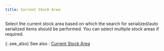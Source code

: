 ```yaml
---
title: Current Stock Area
---
```



Select the current stock area based on which the search for serialized/auto  serialized items should be performed. You can select multiple stock areas  if required.


{:.see_also}
See also
: [Current  Stock Area](JavaScript:RelatedTopics1.Click())<!--Metadata type="DesignerControl" startspan
<object CLASSID="clsid:ADB880A6-D8FF-11CF-9377-00AA003B7A11"
	ID=RelatedTopics1
	TYPE="application/x-oleobject">
</object>-->

<object classid="clsid:ADB880A6-D8FF-11CF-9377-00AA003B7A11" id="RelatedTopics1" type="application/x-oleobject"> 
 <param name="Command" value="Related Topics">
<param name="Window" value="second">
<param name="Item1" value="{{site.wm_chm}}/misc/current_stock_area.html">
</object><!--Metadata type="DesignerControl" endspan-->
